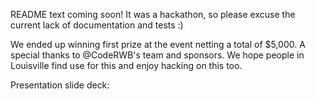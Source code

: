 README text coming soon! It was a hackathon, so please excuse the current lack of documentation and tests :)

We ended up winning first prize at the event netting a total of $5,000. A special thanks to @CodeRWB's team and sponsors. We hope people in Louisville find use for this and enjoy hacking on this too.

Presentation slide deck:

<script async class="speakerdeck-embed" data-id="8bd834009caa01305a0e2a4e467154fd" data-ratio="1.33333333333333" src="//speakerdeck.com/assets/embed.js"></script>
